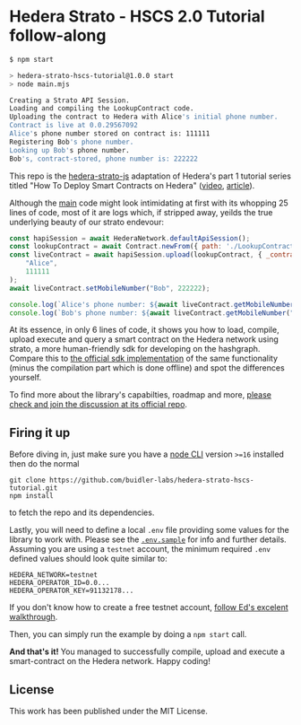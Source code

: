 # Hedera Strato - HSCS 2.0 Tutorial follow-along
``` bash
$ npm start

> hedera-strato-hscs-tutorial@1.0.0 start
> node main.mjs

Creating a Strato API Session.
Loading and compiling the LookupContract code.
Uploading the contract to Hedera with Alice's initial phone number.
Contract is live at 0.0.29567092
Alice's phone number stored on contract is: 111111
Registering Bob's phone number.
Looking up Bob's phone number.
Bob's, contract-stored, phone number is: 222222
```

This repo is the [hedera-strato-js](https://github.com/buidler-labs/hedera-strato-js) adaptation of Hedera's part 1 tutorial series titled "How To Deploy Smart Contracts on Hedera" ([video](https://youtu.be/L9Tm6yn_ayY), [article](https://hedera.com/blog/how-to-deploy-smart-contracts-on-hedera-part-1-a-simple-getter-and-setter-contract)). 

Although the [main](./main.mjs) code might look intimidating at first with its whopping 25 lines of code, most of it are logs which, if stripped away, yeilds the true underlying beauty of our strato endevour:
``` js
const hapiSession = await HederaNetwork.defaultApiSession();
const lookupContract = await Contract.newFrom({ path: './LookupContract.sol', ignoreWarnings: true });
const liveContract = await hapiSession.upload(lookupContract, { _contract: { gas: 100000 } }, 
    "Alice", 
    111111
);
await liveContract.setMobileNumber("Bob", 222222);

console.log(`Alice's phone number: ${await liveContract.getMobileNumber("Alice")}`);
console.log(`Bob's phone number: ${await liveContract.getMobileNumber("Bob")}`);
```

At its essence, in only 6 lines of code, it shows you how to load, compile, upload execute and query a smart contract on the Hedera network using strato, a more human-friendly sdk for developing on the hashgraph. Compare this to [the official sdk implementation](https://github.com/ed-marquez/hedera-example-contract-getter-setter/blob/master/index.js) of the same functionality (minus the compilation part which is done offline) and spot the differences yourself. 

To find more about the library's capabilties, roadmap and more, [please check and join the discussion at its official repo](https://github.com/buidler-labs/hedera-strato-js).

## Firing it up

Before diving in, just make sure you have a [node CLI](https://nodejs.org/en/download/) version `>=16` installed then do the normal
```
git clone https://github.com/buidler-labs/hedera-strato-hscs-tutorial.git
npm install
```
to fetch the repo and its dependencies.

Lastly, you will need to define a local `.env` file providing some values for the library to work with. Please see the [`.env.sample`](./.env.sample) for info and further details. Assuming you are using a `testnet` account, the minimum required `.env` defined values should look quite similar to:

```
HEDERA_NETWORK=testnet
HEDERA_OPERATOR_ID=0.0...
HEDERA_OPERATOR_KEY=91132178...
```

If you don't know how to create a free testnet account, [follow Ed's excelent walkthrough](https://www.youtube.com/watch?v=L9Tm6yn_ayY&t=88s). 

Then, you can simply run the example by doing a `npm start` call. 

**And that's it!** You managed to successfully compile, upload and execute a smart-contract on the Hedera network. Happy coding!

## License
This work has been published under the MIT License.